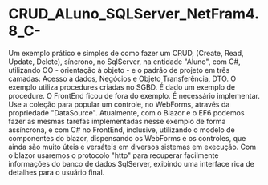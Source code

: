 # CRUD_ALuno_SQLServer_NetFram4.8_C-
Um exemplo prático e simples de como fazer um CRUD, (Create, Read, Update, Delete), síncrono, no SqlServer, na entidade "Aluno", com C#, utilizando OO - orientação à objeto - e o padrão de projeto em três camadas: Acesso a dados, Negócios e Objeto Transferência, DTO. O exemplo utiliza procedures criadas no SGBD. É dado um exemplo de procedure. O FrontEnd ficou de fora do exemplo. É necessário implementar. Use a coleção para popular um controle, no WebForms, através da propriedade "DataSource".
Atualmente, com o Blazor e o EF6 podemos fazer as mesmas tarefas implementadas nesse exemplo de forma assíncrona, e com C# no FrontEnd, inclusive, utilizando o modelo de componentes do blazor, dispensando os WebForms e os controles, que ainda são muito úteis e versáteis em diversos sistemas em execução. Com o blazor usaremos o protocolo "http" para recuperar facilmente informações do banco de dados SqlServer, exibindo uma interface rica de detalhes para o usuário final.
